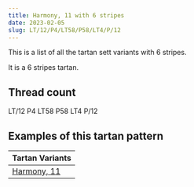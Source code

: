 ```yaml
---
title: Harmony, 11 with 6 stripes
date: 2023-02-05
slug: LT/12/P4/LT58/P58/LT4/P/12
---
```

This is a list of all the tartan sett variants with 6 stripes.

It is a 6 stripes tartan.


## Thread count
LT/12 P4 LT58 P58 LT4 P/12

## Examples of this tartan pattern

| Tartan Variants |
|---------------|
| [Harmony, 11](/variants/lt/12/p4/lt58/p58/lt4/p/12-lt806050-p800080)||
